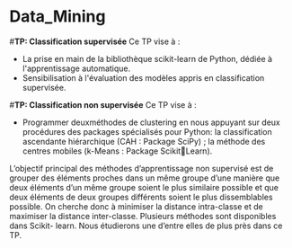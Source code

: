 # Data_Mining

#**TP: Classification supervisée**
Ce TP vise à : 
- La prise en main de la bibliothèque scikit-learn de Python, dédiée à l'apprentissage automatique.
- Sensibilisation à l'évaluation des modèles appris en classification supervisée.

#**TP: Classification non supervisée**
Ce TP vise à : 
 - Programmer deuxméthodes de clustering en nous appuyant sur deux procédures  des packages spécialisés pour Python: la classification ascendante hiérarchique  (CAH : Package SciPy) ; la méthode des centres mobiles (k-Means : Package ScikitLearn).

 L’objectif principal des méthodes d’apprentissage non supervisé est de grouper des éléments proches dans un même groupe d’une manière que deux éléments d’un même groupe soient le plus similaire possible et que deux éléments de deux groupes différents soient le plus dissemblables possible. On cherche donc à minimiser la distance intra-classe et de maximiser la distance inter-classe. Plusieurs méthodes sont disponibles dans Scikit- learn. Nous étudierons une d’entre elles de plus près dans ce TP.
